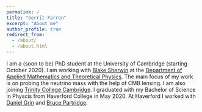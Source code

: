```yaml
---
permalink: /
title: "Gerrit Farren"
excerpt: "About me"
author_profile: true
redirect_from: 
  - /about/
  - /about.html
---
```


I am a (soon to be) PhD student at the University of Cambridge (starting October 2020). I am working with [Blake Sherwin](http://bccp.berkeley.edu/sherwin/) at the [Department of Applied Mathematics and Theoretical Physics](https://www.damtp.cam.ac.uk/). The main focus of my work is on probing the neutrino mass with the help of CMB lensing. I am also joining [Trinity College Cambridge](https://www.trin.cam.ac.uk/).
I graduated with my Bachelor of Science in Physcis from Haverford College in May 2020. At Haverford I worked with [Daniel Grin](http://danielgrin.net/) and [Bruce Partridge](https://www.haverford.edu/users/bpartrid).

